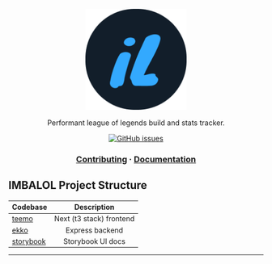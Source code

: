 <p align="center">
<img src="https://github.com/JohnVicke/lol-data-tracker/blob/main/imba.png" alt="drawing" width="200"/>
</p>
<p align="center">Performant league of legends build and stats tracker.</p>


<p align="center">
    <a href="https://github.com/JohnVicke/klask-backend/issues">
        <img alt="GitHub issues" src="https://img.shields.io/github/issues/JohnVicke/lol-data-tracker?style=for-the-badge">
  </a>
</p>

<h3 align="center">
  <a href="https://github.com/johnvicke/klask-backend/update-this">Contributing</a>
  <span> · </span>
  <a href="https://github.com/johnvicke/klask-backend/update-this">Documentation</a>
</h3>

## IMBALOL Project Structure

| Codebase           |                Description                 |
| :----------------- | :----------------------------------------: |
| [teemo](apps/teemo)     | Next (t3 stack) frontend                 |
| [ekko](services/ekko)         |              Express backend               |
| [storybook](apps/storybook)         |          Storybook UI docs            |

---

